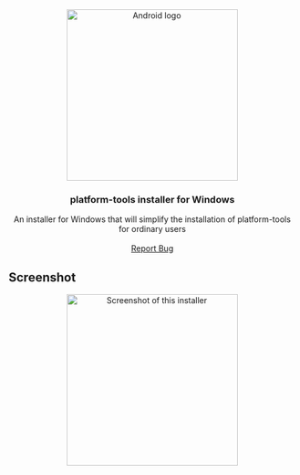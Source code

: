 <div align="center">
  <a href="https://github.com/okineadev/platform-tools-installer-gui">
    <img src="https://github.com/user-attachments/assets/0ac51b2b-edd6-4113-91ab-80ffa05cc130" width="300" alt="Android logo">
  </a>
  
  <h3>platform-tools installer for Windows</h3>

  <p align="center">
    An installer for Windows that will simplify the installation of platform-tools for ordinary users
    <br />
    <br />
    <a href="https://github.com/okineadev/platform-tools-installer-gui/issues/new?labels=bug">Report Bug</a>
  </p>
</div>

## Screenshot

<div align="center">
  <img alt="Screenshot of this installer" src="https://github.com/user-attachments/assets/ed7fc61c-d7fd-4aeb-97f2-0b48648d747d" height="300">
</div>

